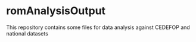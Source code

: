 # romAnalysisOutput
This repository contains some files for data analysis against CEDEFOP and national datasets
